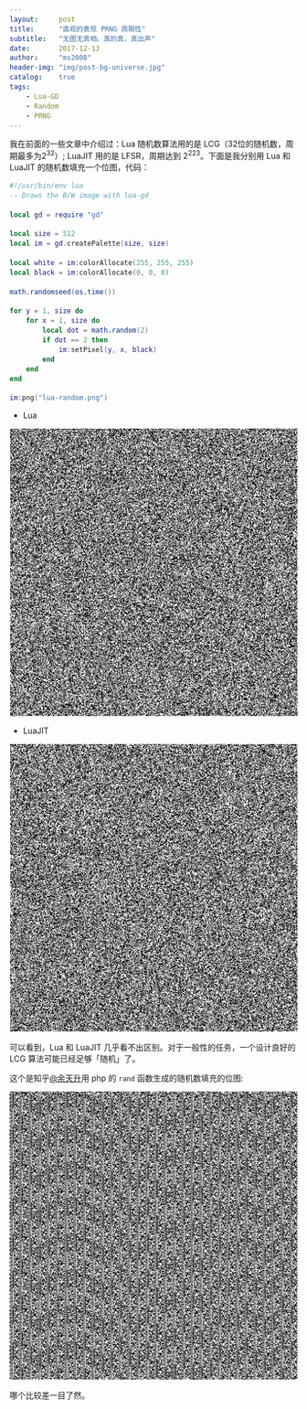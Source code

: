 ```yaml
---
layout:     post
title:      "直观的表现 PRNG 周期性"
subtitle:   "无图无真相。真的真，真出声"
date:       2017-12-13
author:     "ms2008"
header-img: "img/post-bg-universe.jpg"
catalog:    true
tags:
    - Lua-GD
    - Random
    - PRNG
---
```


我在前面的一些文章中介绍过：Lua 随机数算法用的是 LCG（32位的随机数，周期最多为2<sup>32</sup>）; LuaJIT 用的是 LFSR，周期达到 2<sup>223</sup>。下面是我分别用 Lua 和 LuaJIT 的随机数填充一个位图，代码：

```lua
#!/usr/bin/env lua
-- Draws the B/W image with lua-gd

local gd = require "gd"

local size = 512
local im = gd.createPalette(size, size)

local white = im:colorAllocate(255, 255, 255)
local black = im:colorAllocate(0, 0, 0)

math.randomseed(os.time())

for y = 1, size do
    for x = 1, size do
        local dot = math.random(2)
        if dot == 2 then
            im:setPixel(y, x, black)
        end
    end
end

im:png("lua-random.png")
```

- Lua

![](/img/in-post/lua-random.png)

- LuaJIT

![](/img/in-post/luajit-random.png)

可以看到，Lua 和 LuaJIT 几乎看不出区别。对于一般性的任务，一个设计良好的 LCG 算法可能已经足够「随机」了。

这个是知乎[@余天升]()用 php 的 `rand` 函数生成的随机数填充的位图:

![](/img/in-post/php-random.jpg)

哪个比较差一目了然。
